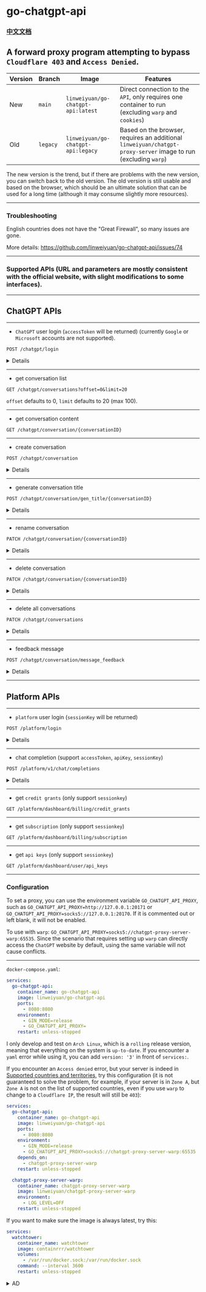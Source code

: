 # go-chatgpt-api

### [中文文档](README_zh.md)

## A forward proxy program attempting to bypass `Cloudflare 403` and `Access Denied`.

| Version | Branch   | Image                              | Features                                                                                                       |
|---------|----------|------------------------------------|----------------------------------------------------------------------------------------------------------------|
| New     | `main`   | `linweiyuan/go-chatgpt-api:latest` | Direct connection to the `API`, only requires one container to run (excluding `warp` and `cookies`)            | 
| Old     | `legacy` | `linweiyuan/go-chatgpt-api:legacy` | Based on the browser, requires an additional `linweiyuan/chatgpt-proxy-server` image to run (excluding `warp`) | 

The new version is the trend, but if there are problems with the new version, you can switch back to the old version.
The old version is still usable and based on the browser, which should be an ultimate solution that can be used for a
long time (although it may consume slightly more resources).

---

### Troubleshooting

English countries does not have the "Great Firewall", so many issues are gone.

More details: https://github.com/linweiyuan/go-chatgpt-api/issues/74

---

### Supported APIs (URL and parameters are mostly consistent with the official website, with slight modifications to some interfaces).

---

## ChatGPT APIs

---

- `ChatGPT` user login (`accessToken` will be returned) (currently `Google` or `Microsoft` accounts are not supported).

`POST /chatgpt/login`

<details>

```json
{
  "username": "email",
  "password": "password"
}
```

</details>

---

- get conversation list

`GET /chatgpt/conversations?offset=0&limit=20`

`offset` defaults to 0, `limit` defaults to 20 (max 100).

---

- get conversation content

`GET /chatgpt/conversation/{conversationID}`

---

- create conversation

`POST /chatgpt/conversation`

<details>

```json
{
  "action": "next",
  "messages": [
    {
      "id": "message id",
      "author": {
        "role": "user"
      },
      "content": {
        "content_type": "text",
        "parts": [
          "Hello World"
        ]
      }
    }
  ],
  "parent_message_id": "parent message id",
  "conversation_id": "conversation id",
  "model": "text-davinci-002-render-sha",
  "timezone_offset_min": -480,
  "history_and_training_disabled": false
}
```

</details>

---

- generate conversation title

`POST /chatgpt/conversation/gen_title/{conversationID}`

<details>

```json
{
  "message_id": "role assistant response message id"
}
```

</details>

---

- rename conversation

`PATCH /chatgpt/conversation/{conversationID}`

<details>

```json
{
  "title": "new title"
}
```

</details>

---

- delete conversation

`PATCH /chatgpt/conversation/{conversationID}`

<details>

```json
{
  "is_visible": false
}
```

</details>

---

- delete all conversations

`PATCH /chatgpt/conversations`

<details>

```json
{
  "is_visible": false
}
```

</details>

---

- feedback message

`POST /chatgpt/conversation/message_feedback`

<details>

```json
{
  "message_id": "message id",
  "conversation_id": "conversation id",
  "rating": "thumbsUp/thumbsDown"
}
```

</details>

---

## Platform APIs

---

- `platform` user login (`sessionKey` will be returned)

`POST /platform/login`

<details>

```json
{
  "username": "email",
  "password": "password"
}
```

</details>

---

- chat completion (support `accessToken`, `apiKey`, `sessionKey`)

`POST /platform/v1/chat/completions`

<details>

```json
{
  "messages": [
    {
      "role": "user",
      "content": "Hello World"
    }
  ],
  "model": "gpt-3.5-turbo",
  "stream": true
}
```

</details>

---

- get `credit grants` (only support `sessionkey`)

`GET /platform/dashboard/billing/credit_grants`

---

- get `subscription` (only support `sessionkey`)

`GET /platform/dashboard/billing/subscription`

---

- get `api keys` (only support `sessionkey`)

`GET /platform/dashboard/user/api_keys`

---

### Configuration

To set a proxy, you can use the environment variable `GO_CHATGPT_API_PROXY`, such
as `GO_CHATGPT_API_PROXY=http://127.0.0.1:20171` or `GO_CHATGPT_API_PROXY=socks5://127.0.0.1:20170`. If it is commented
out or left blank, it will not be enabled.

To use with `warp`: `GO_CHATGPT_API_PROXY=socks5://chatgpt-proxy-server-warp:65535`. Since the scenario that requires
setting up `warp` can directly access the `ChatGPT` website by default, using the same variable will not cause
conflicts.

---

`docker-compose.yaml`:

```yaml
services:
  go-chatgpt-api:
    container_name: go-chatgpt-api
    image: linweiyuan/go-chatgpt-api
    ports:
      - 8080:8080
    environment:
      - GIN_MODE=release
      - GO_CHATGPT_API_PROXY=
    restart: unless-stopped
```

I only develop and test on `Arch Linux`, which is a `rolling` release version, meaning that everything on the system is
`up-to-date`. If you encounter a `yaml` error while using it, you can add `version: '3'` in front of `services:`.

If you encounter an `Access denied` error, but your server is indeed
in [Supported countries and territories](https://platform.openai.com/docs/supported-countries), try this
configuration (it is not guaranteed to solve the problem, for example, if your server is in `Zone A`, but `Zone A`
is not on the list of supported countries, even if you use `warp` to change to a `Cloudflare IP`, the result will still
be
`403`):

```yaml
services:
  go-chatgpt-api:
    container_name: go-chatgpt-api
    image: linweiyuan/go-chatgpt-api
    ports:
      - 8080:8080
    environment:
      - GIN_MODE=release
      - GO_CHATGPT_API_PROXY=socks5://chatgpt-proxy-server-warp:65535
    depends_on:
      - chatgpt-proxy-server-warp
    restart: unless-stopped

  chatgpt-proxy-server-warp:
    container_name: chatgpt-proxy-server-warp
    image: linweiyuan/chatgpt-proxy-server-warp
    environment:
      - LOG_LEVEL=OFF
    restart: unless-stopped
```

If you want to make sure the image is always latest, try this:

```yaml
services:
  watchtower:
    container_name: watchtower
    image: containrrr/watchtower
    volumes:
      - /var/run/docker.sock:/var/run/docker.sock
    command: --interval 3600
    restart: unless-stopped
```

<details>

<summary>AD</summary>

`Vultr` Referral Program: https://www.vultr.com/?ref=7372562

</details>
